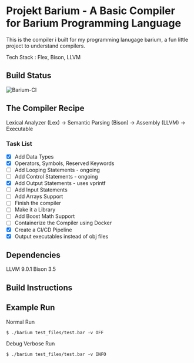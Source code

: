 # Projekt Barium - A Basic Compiler for Barium Programming Language

This is the compiler i built for my programming lanugage barium, a fun little project to understand compilers.

Tech Stack : Flex, Bison, LLVM

## Build Status

![Barium-CI](https://github.com/satyajitghana/ProjektBarium/workflows/Barium-CI/badge.svg)

## The Compiler Recipe

Lexical Analyzer (Lex) -> Semantic Parsing (Bison) -> Assembly (LLVM) -> Executable


### Task List

- [X] Add Data Types
- [X] Operators, Symbols, Reserved Keywords
- [ ] Add Looping Statements - ongoing
- [ ] Add Control Statements - ongoing
- [X] Add Output Statements - uses vprintf
- [ ] Add Input Statements
- [ ] Add Arrays Support
- [ ] Finish the compiler
- [ ] Make it a Library
- [ ] Add Boost Math Support
- [ ] Containerize the Compiler using Docker
- [X] Create a CI/CD Pipeline
- [X] Output executables instead of obj files

## Dependencies

LLVM 9.0.1
Bison 3.5

## Build Instructions


## Example Run

Normal Run

```shell
$ ./barium test_files/test.bar -v OFF
```

Debug Verbose Run

```shell
$ ./barium test_files/test.bar -v INFO
```
